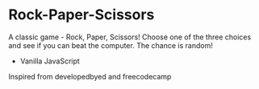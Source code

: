 # Rock-Paper-Scissors
A classic game - Rock, Paper, Scissors! Choose one of the three choices and see if you can beat the computer. The chance is random!

- Vanilla JavaScript

Inspired from developedbyed and freecodecamp

